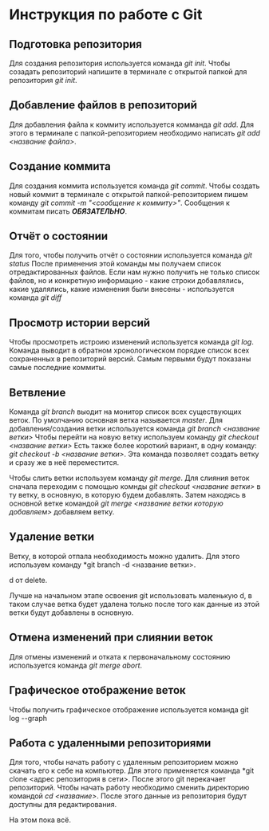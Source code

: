 # Инструкция по работе с Git

## Подготовка репозитория
Для создания репозитория используется команда *git init*. Чтобы созадать репозиторий напишите в терминале с открытой папкой для репозитория *git init*.

## Добавление файлов в репозиторий

Для добавления файла к коммиту используется комманда *git add*. Для этого в терминале с папкой-репозиторием необходимо написать *git add <название файла>*.

## Создание коммита
Для создания коммита используется команда *git commit*. Чтобы создать новый коммит в терминале с открытой папкой-репозиторием пишем команду *git commit -m "<сообщение к коммиту>"*. Сообщения к коммитам писать ***ОБЯЗАТЕЛЬНО***.

## Отчёт о состоянии
Для того, чтобы получить отчёт о состоянии   используется команда *git status*
После применения этой команды мы получаем список отредактированных файлов.
Если нам нужно получить не только список файлов, но и конкретную информацию -  какие строки добавлялись, какие удалялись, какие изменения были внесены - используется команда *git diff*

## Просмотр истории версий
Чтобы просмотреть  истроию изменений  используется команда *git log*.
Команда выводит в обратном хронологическом порядке список всех сохраненных в репозиторий версий. Самым первыми будут показаны самые последние коммиты.

## Ветвление
Команда *git branch* выодит на монитор список всех существующих веток. По умолчанию основная ветка называется *master*. 
Для добавления/создания ветки используется команда *git branch <название ветки>*
Чтобы перейти на новую ветку используем команду *git checkout <название ветки>*
Есть также более короткий вариант, в одну команду: *git checkout -b <название ветки>*. Эта команда позволяет создать ветку и сразу же в неё переместится.

Чтобы слить ветки используем команду *git merge*.
Для слияния веток сначала переходим  с помощью комнды *git checkout <название ветки>* в ту ветку, в основную, в которую будем добавлять.
Затем находясь в основной ветке командой *git merge <название ветки которую добавляем>* добавляем ветку. 

## Удаление ветки
Ветку, в которой отпала необходимость можно удалить. Для этого используем команду *git branch -d <название ветки>.

d от delete.

Лучше на начальном этапе освоения git использовать маленькую d, в таком случае ветка будет удалена только после того как данные из этой ветки будут добавлены в основную.

## Отмена изменений при слиянии веток
Для отмены изменений и отката к первоначальному состоянию используется команда *git merge abort*.

## Графическое отображение веток
Чтобы получить графическое отображение используется команда git log --graph

## Работа с удаленными репозиториями
Для того, чтобы начать работу с удаленным репозиторием можно скачать его к себе на компьютер. Для этого применяется команда *git clone <адрес репозитория в сети>.
После этого git перекачает репозиторий. Чтобы начать работу  необходимо сменить директорию командой *cd <название>*. 
После этого данные из репозитория будут доступны для редактирования.

На этом пока всё.